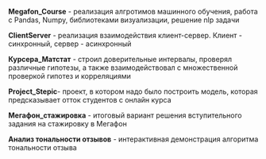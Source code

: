 **Megafon_Course** - реализация алгротимов машинного обучения, работа с Pandas, Numpy, библиотеками визуализации, решение nlp задачи

**ClientServer** - реализация взаимодействия клиент-сервер. Клиент - синхронный, сервер - асинхронный

**Курсера_Матстат** - строил доверительные интервалы, проверял различные гипотезы, а также взаимодействовал с  множественной проверкой гипотез и корреляциями

**Project_Stepic**- проект, в котором надо было построить модель, которая предсказывает отток студентов с онлайн курса

**Мегафон_стажировка** - итоговый вариант решения вступительного задания на стажировку в Мегафон

**Анализ тональности отзывов** - интерактивная демонстрация алгоритма тональности отзыва
